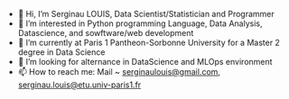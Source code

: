- 👋 Hi, I’m Serginau LOUIS, Data Scientist/Statistician and Programmer
- 👀 I’m interested in Python programming Language, Data Analysis, Datascience, and sowftware/web development
- 🌱 I’m currently at Paris 1 Pantheon-Sorbonne University for a Master 2 degree in Data Science
- 💞️ I’m looking for alternance in DataScience and MLOps environment
- 📫 How to reach me: Mail ~ serginaulouis@gmail.com, serginau.louis@etu.univ-paris1.fr

